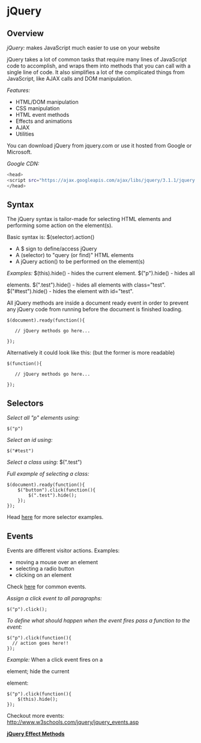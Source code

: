 # jQuery

## Overview

*jQuery:* makes JavaScript much easier to use on your website

jQuery takes a lot of common tasks that require many lines of JavaScript code to accomplish, and wraps them into methods that you can call with a single line of code. It also simplifies a lot of the complicated things from JavaScript, like AJAX calls and DOM manipulation.

*Features:*
  * HTML/DOM manipulation
  * CSS manipulation
  * HTML event methods
  * Effects and animations
  * AJAX
  * Utilities

You can download jQuery from jquery.com or use it hosted from Google or Microsoft. 

*Google CDN:*
```sh
<head>
<script src="https://ajax.googleapis.com/ajax/libs/jquery/3.1.1/jquery.min.js"></script>
</head>
```

## Syntax

The jQuery syntax is tailor-made for selecting HTML elements and performing some action on the element(s).

Basic syntax is: $(selector).action()

  * A $ sign to define/access jQuery
  * A (selector) to "query (or find)" HTML elements
  * A jQuery action() to be performed on the element(s)

*Examples:*
$(this).hide() - hides the current element.
$("p").hide() - hides all <p> elements.
$(".test").hide() - hides all elements with class="test".
$("#test").hide() - hides the element with id="test".

All jQuery methods are inside a document ready event in order to prevent any jQuery code from running before the document is finished loading.
```
$(document).ready(function(){

   // jQuery methods go here...

});
```
Alternatively it could look like this: (but the former is more readable)
```
$(function(){

   // jQuery methods go here...

});
```

## Selectors
*Select all "p" elements using:*
```
$("p")
```

*Select an id using:*
```
$("#test")
```

*Select a class using:*
$(".test")

*Full example of selecting a class:*
```
$(document).ready(function(){
    $("button").click(function(){
        $(".test").hide();
    });
});
```

Head [here](http://www.w3schools.com/jquery/jquery_selectors.asp) for more selector examples.

## Events

Events are different visitor actions. Examples:
  * moving a mouse over an element
  * selecting a radio button
  * clicking on an element

Check [here](http://www.w3schools.com/jquery/jquery_events.asp) for common events.

*Assign a click event to all paragraphs:*
```
$("p").click();
```
*To define what should happen when the event fires pass a function to the event:*
```
$("p").click(function(){
  // action goes here!!
});
```
*Example:*
When a click event fires on a <p> element; hide the current <p> element:
```
$("p").click(function(){
    $(this).hide();
});
```
Checkout more events: http://www.w3schools.com/jquery/jquery_events.asp

**[jQuery Effect Methods](http://www.w3schools.com/jquery/jquery_ref_effects.asp)**



